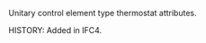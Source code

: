 Unitary control element type thermostat attributes.

<!-- end of short definition -->
 HISTORY: Added in IFC4.
